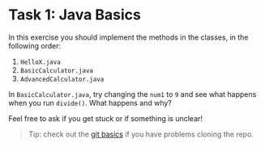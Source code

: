 # Task 1: Java Basics

In this exercise you should implement the methods in the classes, in the following order:

1. `HelloX.java`
1. `BasicCalculator.java`
1. `AdvancedCalculator.java`

In `BasicCalculator.java`, try changing the `num1` to `9` and see what happens when you run `divide()`. What happens and why?

Feel free to ask if you get stuck or if something is unclear!

> Tip: check out the [git basics](https://github.com/eeegl/inda23/blob/main/docs/git-basics.md) if you have problems cloning the repo.
